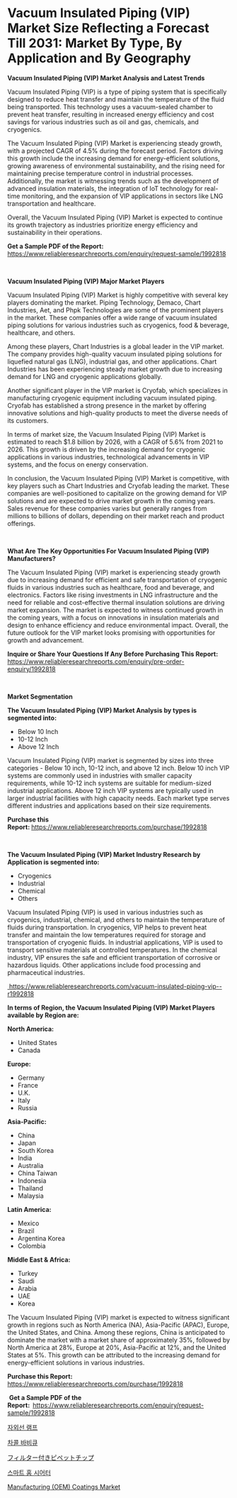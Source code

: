 <p><h1>Vacuum Insulated Piping (VIP) Market Size Reflecting a Forecast Till 2031: Market By Type, By Application and By Geography</h1></p><p><strong>Vacuum Insulated Piping (VIP) Market Analysis and Latest Trends</strong></p>
<p><p>Vacuum Insulated Piping (VIP) is a type of piping system that is specifically designed to reduce heat transfer and maintain the temperature of the fluid being transported. This technology uses a vacuum-sealed chamber to prevent heat transfer, resulting in increased energy efficiency and cost savings for various industries such as oil and gas, chemicals, and cryogenics.</p><p>The Vacuum Insulated Piping (VIP) Market is experiencing steady growth, with a projected CAGR of 4.5% during the forecast period. Factors driving this growth include the increasing demand for energy-efficient solutions, growing awareness of environmental sustainability, and the rising need for maintaining precise temperature control in industrial processes. Additionally, the market is witnessing trends such as the development of advanced insulation materials, the integration of IoT technology for real-time monitoring, and the expansion of VIP applications in sectors like LNG transportation and healthcare.</p><p>Overall, the Vacuum Insulated Piping (VIP) Market is expected to continue its growth trajectory as industries prioritize energy efficiency and sustainability in their operations.</p></p>
<p><strong>Get a Sample PDF of the Report:&nbsp;</strong> <a href="https://www.reliableresearchreports.com/enquiry/request-sample/1992818">https://www.reliableresearchreports.com/enquiry/request-sample/1992818</a></p>
<p>&nbsp;</p>
<p><strong>Vacuum Insulated Piping (VIP) Major Market Players</strong></p>
<p><p>Vacuum Insulated Piping (VIP) Market is highly competitive with several key players dominating the market. Piping Technology, Demaco, Chart Industries, Aet, and Phpk Technologies are some of the prominent players in the market. These companies offer a wide range of vacuum insulated piping solutions for various industries such as cryogenics, food & beverage, healthcare, and others.</p><p>Among these players, Chart Industries is a global leader in the VIP market. The company provides high-quality vacuum insulated piping solutions for liquefied natural gas (LNG), industrial gas, and other applications. Chart Industries has been experiencing steady market growth due to increasing demand for LNG and cryogenic applications globally.</p><p>Another significant player in the VIP market is Cryofab, which specializes in manufacturing cryogenic equipment including vacuum insulated piping. Cryofab has established a strong presence in the market by offering innovative solutions and high-quality products to meet the diverse needs of its customers.</p><p>In terms of market size, the Vacuum Insulated Piping (VIP) Market is estimated to reach $1.8 billion by 2026, with a CAGR of 5.6% from 2021 to 2026. This growth is driven by the increasing demand for cryogenic applications in various industries, technological advancements in VIP systems, and the focus on energy conservation.</p><p>In conclusion, the Vacuum Insulated Piping (VIP) Market is competitive, with key players such as Chart Industries and Cryofab leading the market. These companies are well-positioned to capitalize on the growing demand for VIP solutions and are expected to drive market growth in the coming years. Sales revenue for these companies varies but generally ranges from millions to billions of dollars, depending on their market reach and product offerings.</p></p>
<p>&nbsp;</p>
<p><strong>What Are The Key Opportunities For Vacuum Insulated Piping (VIP) Manufacturers?</strong></p>
<p><p>The Vacuum Insulated Piping (VIP) market is experiencing steady growth due to increasing demand for efficient and safe transportation of cryogenic fluids in various industries such as healthcare, food and beverage, and electronics. Factors like rising investments in LNG infrastructure and the need for reliable and cost-effective thermal insulation solutions are driving market expansion. The market is expected to witness continued growth in the coming years, with a focus on innovations in insulation materials and design to enhance efficiency and reduce environmental impact. Overall, the future outlook for the VIP market looks promising with opportunities for growth and advancement.</p></p>
<p><strong>Inquire or Share Your Questions If Any Before Purchasing This Report:</strong> <a href="https://www.reliableresearchreports.com/enquiry/pre-order-enquiry/1992818">https://www.reliableresearchreports.com/enquiry/pre-order-enquiry/1992818</a></p>
<p>&nbsp;</p>
<p><strong>Market Segmentation</strong></p>
<p><strong>The Vacuum Insulated Piping (VIP) Market Analysis by types is segmented into:</strong></p>
<p><ul><li>Below 10 Inch</li><li>10-12 Inch</li><li>Above 12 Inch</li></ul></p>
<p><p>Vacuum Insulated Piping (VIP) market is segmented by sizes into three categories - Below 10 inch, 10-12 inch, and above 12 inch. Below 10 inch VIP systems are commonly used in industries with smaller capacity requirements, while 10-12 inch systems are suitable for medium-sized industrial applications. Above 12 inch VIP systems are typically used in larger industrial facilities with high capacity needs. Each market type serves different industries and applications based on their size requirements.</p></p>
<p><strong>Purchase this Report:&nbsp;</strong><a href="https://www.reliableresearchreports.com/purchase/1992818">https://www.reliableresearchreports.com/purchase/1992818</a></p>
<p>&nbsp;</p>
<p><strong>The Vacuum Insulated Piping (VIP) Market Industry Research by Application is segmented into:</strong></p>
<p><ul><li>Cryogenics</li><li>Industrial</li><li>Chemical</li><li>Others</li></ul></p>
<p><p>Vacuum Insulated Piping (VIP) is used in various industries such as cryogenics, industrial, chemical, and others to maintain the temperature of fluids during transportation. In cryogenics, VIP helps to prevent heat transfer and maintain the low temperatures required for storage and transportation of cryogenic fluids. In industrial applications, VIP is used to transport sensitive materials at controlled temperatures. In the chemical industry, VIP ensures the safe and efficient transportation of corrosive or hazardous liquids. Other applications include food processing and pharmaceutical industries.</p></p>
<p><a href="https://www.reliableresearchreports.com/vacuum-insulated-piping-vip--r1992818">&nbsp;https://www.reliableresearchreports.com/vacuum-insulated-piping-vip--r1992818</a></p>
<p><strong>In terms of Region, the Vacuum Insulated Piping (VIP) Market Players available by Region are:</strong></p>
<p>
    <p> <strong> North America: </strong>
        <ul>
            <li>United States</li>
            <li>Canada</li>
        </ul>
        </p> 
    <p> <strong> Europe: </strong>
        <ul>
            <li>Germany</li>
            <li>France</li>
            <li>U.K.</li>
            <li>Italy</li>
            <li>Russia</li>
        </ul>
        </p> 
    <p> <strong> Asia-Pacific: </strong>
        <ul>
            <li>China</li>
            <li>Japan</li>
            <li>South Korea</li>
            <li>India</li>
            <li>Australia</li>
            <li>China Taiwan</li>
            <li>Indonesia</li>
            <li>Thailand</li>
            <li>Malaysia</li>
        </ul>
        </p> 
    <p> <strong> Latin America: </strong>
        <ul>
            <li>Mexico</li>
            <li>Brazil</li>
            <li>Argentina Korea</li>
            <li>Colombia</li>
        </ul>
        </p> 
    <p> <strong> Middle East & Africa: </strong>
        <ul>
            <li>Turkey</li>
            <li>Saudi</li>
            <li>Arabia</li>
            <li>UAE</li>
            <li>Korea</li>
        </ul>
    </p>
    </p>
<p><p>The Vacuum Insulated Piping (VIP) market is expected to witness significant growth in regions such as North America (NA), Asia-Pacific (APAC), Europe, the United States, and China. Among these regions, China is anticipated to dominate the market with a market share of approximately 35%, followed by North America at 28%, Europe at 20%, Asia-Pacific at 12%, and the United States at 5%. This growth can be attributed to the increasing demand for energy-efficient solutions in various industries.</p></p>
<p><strong>Purchase this Report: </strong><a href="https://www.reliableresearchreports.com/purchase/1992818">https://www.reliableresearchreports.com/purchase/1992818</a></p>
<p>&nbsp;<strong>Get a Sample PDF of the Report:&nbsp;&nbsp;</strong><a href="https://www.reliableresearchreports.com/enquiry/request-sample/1992818">https://www.reliableresearchreports.com/enquiry/request-sample/1992818</a></p>
<p><strong></strong></p>
<p><p><a href="https://github.com/novabrown3/Market-Research-Report-List-1/blob/main/982394041688.md">자외선 램프</a></p><p><a href="https://github.com/durgin521/Market-Research-Report-List-1/blob/main/254969041689.md">차콜 바비큐</a></p><p><a href="https://medium.com/@addyserr7687/%E3%83%95%E3%82%A3%E3%83%AB%E3%82%BF%E3%83%AA%E3%83%B3%E3%82%B0%E3%81%95%E3%82%8C%E3%81%9F%E3%83%94%E3%83%9A%E3%83%83%E3%83%88%E3%83%81%E3%83%83%E3%83%97%E5%B8%82%E5%A0%B4%E3%81%AE%E5%88%86%E6%9E%90-%E3%82%B0%E3%83%AD%E3%83%BC%E3%83%90%E3%83%AB%E7%94%A3%E6%A5%AD%E3%81%AE%E8%A6%8B%E9%80%9A%E3%81%97%E3%81%A8%E4%BA%88%E6%B8%AC-2024%E5%B9%B4%E3%81%8B%E3%82%892031%E5%B9%B4%E3%81%BE%E3%81%A7-2d670c98992f">フィルター付きピペットチップ</a></p><p><a href="https://medium.com/@constantinvon/%EC%8A%A4%EB%A7%88%ED%8A%B8-%ED%99%88-%EC%8B%9C%EC%96%B4%ED%84%B0-%EC%8B%9C%EC%9E%A5-%EA%B2%BD%EC%9F%81-%EB%B6%84%EC%84%9D-%EC%8B%9C%EC%9E%A5-%EB%8F%99%ED%96%A5-%EB%B0%8F-2031%EB%85%84%EA%B9%8C%EC%A7%80%EC%9D%98-%EC%98%88%EC%B8%A1-c3e128e59c67">스마트 홈 시어터</a></p><p><a href="https://issuu.com/reportprime-2/docs/manufacturing-oem-coatings-market-size-2030.pptx">Manufacturing (OEM) Coatings Market</a></p></p>
